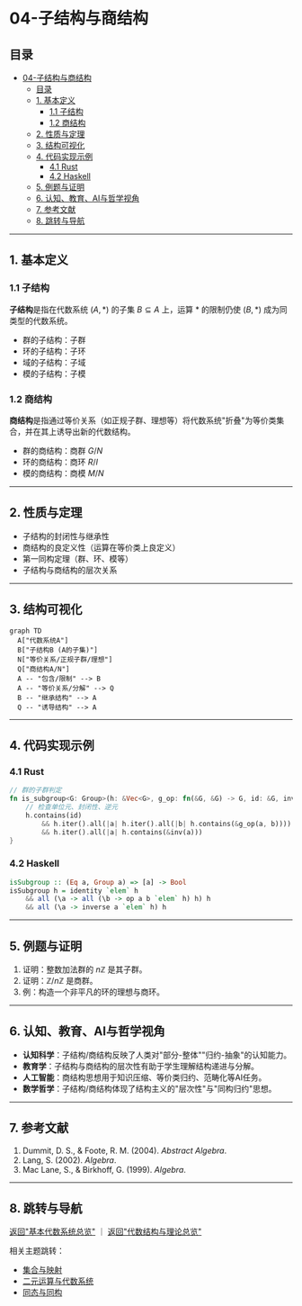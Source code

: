 # 04-子结构与商结构

## 目录

- [04-子结构与商结构](#04-子结构与商结构)
  - [目录](#目录)
  - [1. 基本定义](#1-基本定义)
    - [1.1 子结构](#11-子结构)
    - [1.2 商结构](#12-商结构)
  - [2. 性质与定理](#2-性质与定理)
  - [3. 结构可视化](#3-结构可视化)
  - [4. 代码实现示例](#4-代码实现示例)
    - [4.1 Rust](#41-rust)
    - [4.2 Haskell](#42-haskell)
  - [5. 例题与证明](#5-例题与证明)
  - [6. 认知、教育、AI与哲学视角](#6-认知教育ai与哲学视角)
  - [7. 参考文献](#7-参考文献)
  - [8. 跳转与导航](#8-跳转与导航)

---

## 1. 基本定义

### 1.1 子结构

**子结构**是指在代数系统 $(A, *)$ 的子集 $B \subseteq A$ 上，运算 $*$ 的限制仍使 $(B, *)$ 成为同类型的代数系统。

- 群的子结构：子群
- 环的子结构：子环
- 域的子结构：子域
- 模的子结构：子模

### 1.2 商结构

**商结构**是指通过等价关系（如正规子群、理想等）将代数系统"折叠"为等价类集合，并在其上诱导出新的代数结构。

- 群的商结构：商群 $G/N$
- 环的商结构：商环 $R/I$
- 模的商结构：商模 $M/N$

---

## 2. 性质与定理

- 子结构的封闭性与继承性
- 商结构的良定义性（运算在等价类上良定义）
- 第一同构定理（群、环、模等）
- 子结构与商结构的层次关系

---

## 3. 结构可视化

```mermaid
graph TD
  A["代数系统A"]
  B["子结构B (A的子集)"]
  N["等价关系/正规子群/理想"]
  Q["商结构A/N"]
  A -- "包含/限制" --> B
  A -- "等价关系/分解" --> Q
  B -- "继承结构" --> A
  Q -- "诱导结构" --> A
```

---

## 4. 代码实现示例

### 4.1 Rust

```rust
// 群的子群判定
fn is_subgroup<G: Group>(h: &Vec<G>, g_op: fn(&G, &G) -> G, id: &G, inv: fn(&G) -> G) -> bool {
    // 检查单位元、封闭性、逆元
    h.contains(id)
        && h.iter().all(|a| h.iter().all(|b| h.contains(&g_op(a, b))))
        && h.iter().all(|a| h.contains(&inv(a)))
}
```

### 4.2 Haskell

```haskell
isSubgroup :: (Eq a, Group a) => [a] -> Bool
isSubgroup h = identity `elem` h
    && all (\a -> all (\b -> op a b `elem` h) h) h
    && all (\a -> inverse a `elem` h) h
```

---

## 5. 例题与证明

1. 证明：整数加法群的 $n\mathbb{Z}$ 是其子群。
2. 证明：$\mathbb{Z}/n\mathbb{Z}$ 是商群。
3. 例：构造一个非平凡的环的理想与商环。

---

## 6. 认知、教育、AI与哲学视角

- **认知科学**：子结构/商结构反映了人类对"部分-整体""归约-抽象"的认知能力。
- **教育学**：子结构与商结构的层次性有助于学生理解结构递进与分解。
- **人工智能**：商结构思想用于知识压缩、等价类归约、范畴化等AI任务。
- **数学哲学**：子结构/商结构体现了结构主义的"层次性"与"同构归约"思想。

---

## 7. 参考文献

1. Dummit, D. S., & Foote, R. M. (2004). *Abstract Algebra*.
2. Lang, S. (2002). *Algebra*.
3. Mac Lane, S., & Birkhoff, G. (1999). *Algebra*.

---

## 8. 跳转与导航

[返回"基本代数系统总览"](./00-基本代数系统总览.md) ｜ [返回"代数结构与理论总览"](../00-代数结构与理论总览.md)

相关主题跳转：

- [集合与映射](./01-集合与映射.md)
- [二元运算与代数系统](./02-二元运算与代数系统.md)
- [同态与同构](./03-同态与同构.md)
